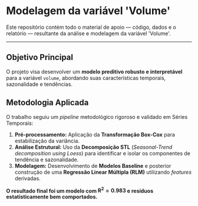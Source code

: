 # Modelagem da variável 'Volume'

Este repositório contém todo o material de apoio — código, dados e o relatório  — resultante da análise e modelagem da variável 'Volume'.

---

## Objetivo Principal

O projeto visa desenvolver um **modelo preditivo robusto e interpretável** para a variável `volume`, abordando suas características temporais, sazonalidade e tendências.

## Metodologia Aplicada

O trabalho seguiu um *pipeline* metodológico rigoroso e validado em Séries Temporais:
1.  **Pré-processamento:** Aplicação da **Transformação Box-Cox** para estabilização da variância.
2.  **Análise Estrutural:** Uso da **Decomposição STL** (*Seasonal-Trend decomposition using Loess*) para identificar e isolar os componentes de tendência e sazonalidade.
3.  **Modelagem:** Desenvolvimento de **Modelos Baseline** e posterior construção de uma **Regressão Linear Múltipla (RLM)** utilizando *features* derivadas.

**O resultado final foi um modelo com $\mathbf{R^2 = 0.983}$ e resíduos estatisticamente bem comportados.**
